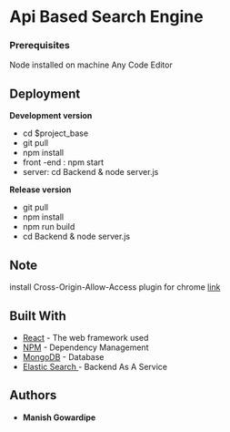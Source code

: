 # Api Based Search Engine

### Prerequisites
Node installed on machine
Any Code Editor

## Deployment

**Development version**
* cd $project_base
* git pull
* npm install
* front -end : npm start
* server: cd Backend & node server.js 

**Release version**
* git pull
* npm install
* npm run build
* cd Backend & node server.js 


## Note
install Cross-Origin-Allow-Access plugin for chrome 
[link](https://chrome.google.com/webstore/detail/allow-control-allow-origi/nlfbmbojpeacfghkpbjhddihlkkiljbi)

## Built With

* [React](https://reactjs.org/) - The web framework used
* [NPM](https://www.npmjs.com/) - Dependency Management
* [MongoDB](https://www.mongodb.com/) -  Database
* [Elastic Search ](https://www.elastic.co/) - Backend As A Service




## Authors
* **Manish Gowardipe**
